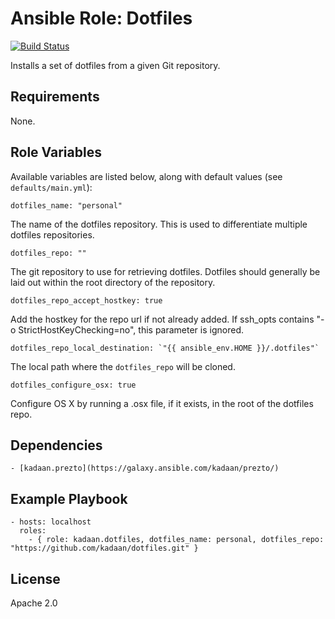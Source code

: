 # Ansible Role: Dotfiles

[![Build Status](https://travis-ci.org/kadaan/ansible-role-dotfiles.svg?branch=master)](https://travis-ci.org/kadaan/ansible-role-dotfiles)

Installs a set of dotfiles from a given Git repository.

## Requirements

None.

## Role Variables

Available variables are listed below, along with default values (see `defaults/main.yml`):

    dotfiles_name: "personal"

The name of the dotfiles repository. This is used to differentiate multiple dotfiles
repositories.

    dotfiles_repo: ""

The git repository to use for retrieving dotfiles. Dotfiles should generally be laid out within the root directory of the repository.

    dotfiles_repo_accept_hostkey: true

Add the hostkey for the repo url if not already added. If ssh_opts contains "-o StrictHostKeyChecking=no", this parameter is ignored.

    dotfiles_repo_local_destination: `"{{ ansible_env.HOME }}/.dotfiles"`

The local path where the `dotfiles_repo` will be cloned.

    dotfiles_configure_osx: true

Configure OS X by running a .osx file, if it exists, in the root of the dotfiles repo.

## Dependencies

    - [kadaan.prezto](https://galaxy.ansible.com/kadaan/prezto/)

## Example Playbook

    - hosts: localhost
      roles:
        - { role: kadaan.dotfiles, dotfiles_name: personal, dotfiles_repo: "https://github.com/kadaan/dotfiles.git" }

## License

Apache 2.0
